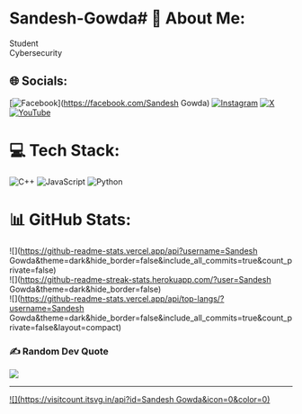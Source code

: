 # Sandesh-Gowda# 💫 About Me:
Student <br>Cybersecurity 


## 🌐 Socials:
[![Facebook](https://img.shields.io/badge/Facebook-%231877F2.svg?logo=Facebook&logoColor=white)](https://facebook.com/Sandesh Gowda) [![Instagram](https://img.shields.io/badge/Instagram-%23E4405F.svg?logo=Instagram&logoColor=white)](https://instagram.com/Sandesh_b_gowda) [![X](https://img.shields.io/badge/X-black.svg?logo=X&logoColor=white)](https://x.com/@Sandesh525953) [![YouTube](https://img.shields.io/badge/YouTube-%23FF0000.svg?logo=YouTube&logoColor=white)](https://youtube.com/@https://youtube.com/@allinone-creater17?si=aNQHQmDsf3jWIrL6) 

# 💻 Tech Stack:
![C++](https://img.shields.io/badge/c++-%2300599C.svg?style=for-the-badge&logo=c%2B%2B&logoColor=white) ![JavaScript](https://img.shields.io/badge/javascript-%23323330.svg?style=for-the-badge&logo=javascript&logoColor=%23F7DF1E) ![Python](https://img.shields.io/badge/python-3670A0?style=for-the-badge&logo=python&logoColor=ffdd54)
# 📊 GitHub Stats:
![](https://github-readme-stats.vercel.app/api?username=Sandesh Gowda&theme=dark&hide_border=false&include_all_commits=true&count_private=false)<br/>
![](https://github-readme-streak-stats.herokuapp.com/?user=Sandesh Gowda&theme=dark&hide_border=false)<br/>
![](https://github-readme-stats.vercel.app/api/top-langs/?username=Sandesh Gowda&theme=dark&hide_border=false&include_all_commits=true&count_private=false&layout=compact)

### ✍️ Random Dev Quote
![](https://quotes-github-readme.vercel.app/api?type=horizontal&theme=radical)

---
[![](https://visitcount.itsvg.in/api?id=Sandesh Gowda&icon=0&color=0)](https://visitcount.itsvg.in)

<!-- Proudly created with GPRM ( https://gprm.itsvg.in ) -->
